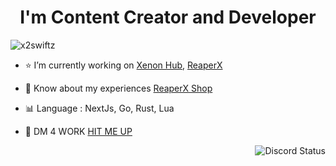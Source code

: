 <h1 align="center">I'm Content Creator and Developer</h1>

<p align="left"> <img src="https://komarev.com/ghpvc/?username=x2swiftz&label=Profile%20views&color=0e75b6&style=flat" alt="x2swiftz" /> </p>

- ⭐ I’m currently working on [Xenon Hub](https://xenonhub.pro), [ReaperX](https://reaperx.pro)

- 📄 Know about my experiences [ReaperX Shop](https://reaperx.net)

- 📊 Language : NextJs, Go, Rust, Lua

- 💬 DM 4 WORK [HIT ME UP](https://slat.cc/x2swiftz)

<img align="right" src="https://lanyard.cnrad.dev/api/367888565197078528" alt="Discord Status">
